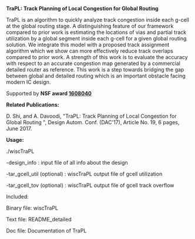 **TraPL: Track Planning of Local Congestion for Global Routing**

TraPL is an algorithm to quickly analyze track congestion inside each g-cell at the global routing stage. A distinguishing feature of our framework compared to prior work is estimating the locations of vias and partial track utilization by a global segment inside each g-cell for a given global routing solution. We integrate this model with a proposed track assignment algorithm which we show can more effectively reduce track overlaps compared to prior work. A strength of this work is to evaluate the accuracy with respect to an accurate congestion map generated by a commercial detailed router as reference. This work is a step towards bridging the gap between global and detailed routing which is an important obstacle facing modern IC design.

Supported by **NSF award [1608040](https://www.nsf.gov/awardsearch/showAward?AWD_ID=1608040&ActiveAwards=true&ExpiredAwards=true)**

**Related Publications:**

D. Shi, and A. Davoodi, "TraPL: Track Planning of Local Congestion for Global Routing ", Design Autom. Conf. (DAC'17), Article No. 19, 6 pages, June 2017. 

**Usage:** 

./wiscTraPL

-design_info : input file of all info about the design

-tar_gcell_util (optional) : wiscTraPL output file of gcell utilization

-tar_gcell_tov (optional) : wiscTraPL output file of gcell track overflow

Included:

Binary file: wiscTraPL

Text file: README_detailed

Doc file: Documentation of TraPL
